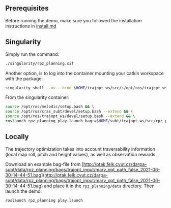 ## Prerequisites

Before running the demo, make sure you followed the installation instructions in
[install.md](https://github.com/tpet/rpz_planning/blob/b9dd03793d6c0cbeef0b6325ece647bec8f8de8c/docs/install.md)

## Singularity

Simply run the command:
```bash
./singularity/rpz_planning.sif
```

Another option, is to log into the container mounting your catkin workspace with the package:
```bash
singularity shell --nv --bind $HOME/trajopt_ws/src/:/opt/ros/trajopt_ws/src/ rpz_planning.sif
```

From the singularity container:
```bash
source /opt/ros/melodic/setup.bash && \
source /opt/ros/cras_subt/devel/setup.bash --extend && \
source /opt/ros/trajopt_ws/devel/setup.bash --extend && \
roslaunch rpz_planning play.launch bag:=$HOME/subt/trajopt_ws/src/rpz_planning/data/marv_2021-04-29-12-48-13.bag
```

## Locally

The trajectory optimization takes into account traversability information
(local map roll, pitch and height values), as well as observation rewards.

Download an example bag-file from
[http://ptak.felk.cvut.cz/darpa-subt/data/rpz_planning/bags/trajopt_input/marv_opt_path_false_2021-06-30-14-44-51.bag](http://ptak.felk.cvut.cz/darpa-subt/data/rpz_planning/bags/trajopt_input/marv_opt_path_false_2021-06-30-14-44-51.bag)
and place it in the `rpz_planning/data` directory. Then launch the demo:

```bash
roslaunch rpz_planning play.launch
```

